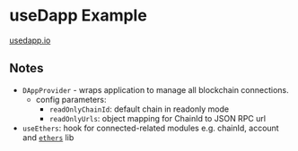 # useDapp Example

[usedapp.io](https://usedapp.io/)

## Notes

* `DAppProvider` - wraps application to manage all blockchain connections.
    * config parameters:
        * `readOnlyChainId`: default chain in readonly mode
        * `readOnlyUrls`: object mapping for ChainId to JSON RPC url
* `useEthers`: hook for connected-related modules e.g. chainId, account and [`ethers`](ethers.io) lib